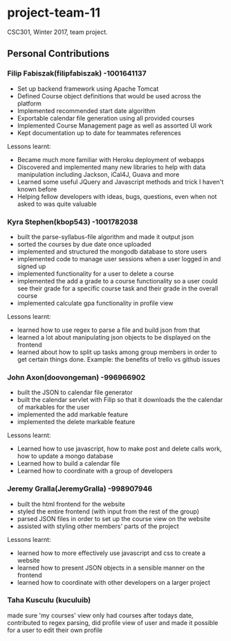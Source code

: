# project-team-11
CSC301, Winter 2017, team project.

## Personal Contributions

### Filip Fabiszak(filipfabiszak) -1001641137

* Set up backend framework using Apache Tomcat 
* Defined Course object definitions that would be used across the platform
* Implemented recommended start date algorithm
* Exportable calendar file generation using all provided courses
* Implemented Course Management page as well as assorted UI work
* Kept documentation up to date for teammates references

Lessons learnt: 
* Became much more familiar with Heroku deployment of webapps
* Discovered and implemented many new libraries to help with data manipulation including Jackson, iCal4J, Guava and more 
* Learned some useful JQuery and Javascript methods and trick I haven't known before
* Helping fellow developers with ideas, bugs, questions, even when not asked to was quite valuable  

### Kyra Stephen(kbop543) -1001782038

* built the parse-syllabus-file algorithm and made it output json 
* sorted the courses by due date once uploaded
* implemented and structured the mongodb database to store users
* implemented code to manage user sessions when a user logged in and signed up  
* implemented functionality for a user to delete a course
* implemented the add a grade to a course functionality so a user could see their grade for a specific course task and their grade in the overall course
* implemented calculate gpa functionality in profile view

Lessons learnt: 
* learned how to use regex to parse a file and build json from that 
* learned a lot about manipulating json objects to be displayed on the frontend
* learned about how to split up tasks among group members in order to get certain things done. Example: the benefits of trello vs github issues

### John Axon(doovongeman) -996966902
 
* built the JSON to calendar file generator
* built the calendar servlet with Filip so that it downloads the the calendar of markables for the user
* implemented the add markable feature
* implemented the delete markable feature

Lessons learnt: 
* Learned how to use javascript, how to make post and delete calls work, how to update a mongo database
* Learned how to build a calendar file
* Learned how to coordinate with a group of developers

### Jeremy Gralla(JeremyGralla) -998907946

* built the html frontend for the website
* styled the entire frontend (with input from the rest of the group)
* parsed JSON files in order to set up the course view on the website
* assisted with styling other members' parts of the project

Lessons learnt:
* learned how to more effectively use javascript and css to create a website
* learned how to present JSON objects in a sensible manner on the frontend
* learned how to coordinate with other developers on a larger project

### Taha Kusculu (kuculuib)

made sure 'my courses' view only had courses after todays date, contributed to regex parsing, did profile view of user and made it possible for a user to edit their own profile

